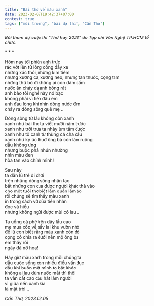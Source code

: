 ```yaml
---
title: "Bài thơ về màu xanh"
date: 2023-02-05T19:42:37+07:00
contest: true
tags: ["môi trường", "bài dự thi", "Cần Thơ"]
---
```

*Bài tham dự cuộc thi "Thơ hay 2023" do Tạp chí Văn Nghệ TP.HCM tổ chức.*  
  
\* \* \*
  
Hôm nay tới phiên anh trực  
rác vớt lên từ lòng cống đầy xe  
những xác thối, những kim tiêm  
những xương cá, xương heo, những tàn thuốc, cọng tăm  
những thứ bỏ đi không ai còn dám cầm  
nước ăn cháy da anh bỏng rát  
anh bảo tôi nghề này nó bạc  
không phải vì tiền đâu em  
anh đau lòng khi nhìn dòng nước đen  
chảy ra dòng sông quê mẹ ..  
  
Dòng sông từ lâu không còn xanh  
xanh như bài thơ ta viết mười năm trước  
xanh như trời trưa ta nhảy ùm tắm được  
xanh như tô canh từ thùng cá cha câu  
xanh như ký ức thuở ông bà còn làm ruộng  
dẫu không ưng  
nhưng buộc phải nhún nhường  
nhìn màu đen  
hòa tan vào chính mình!  
  
Sau này  
ta dẫn lũ trẻ đi chơi  
trên những dòng sông nhân tạo  
bắt những con cua được người khác thả vào  
cho một tuổi thơ biết lấm quần lấm áo  
rồi chúng sẽ tìm thấy màu xanh  
in trong sách vở của tiền nhân  
đọc và hiểu  
nhưng không ngửi được mùi cỏ lau ..  
  
Ta uống cà phê trên dãy lầu cao  
mẹ mua xốp về gầy lại khu vườn nhỏ  
để lũ con biết rằng màu xanh còn đó  
cọng cỏ chìa ra dưới nền mộ ông bà  
em thấy rồi  
ngày đá nở hoa!  
  
Hãy giữ màu xanh trong mỗi chúng ta  
dẫu cuộc sống còn nhiều điều vẩn đục  
dẫu khi buồn một mình ta bật khóc  
không ai lau dùm nước mắt thì thôi  
ta vẫn cất cao câu hát làm người  
vì giữa nền xanh kia  
là mặt trời ..  
  
*Cần Thơ, 2023.02.05*